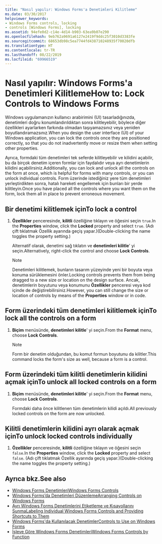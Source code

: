 ```yaml
---
title: "Nasıl yapılır: Windows Forms'a Denetimleri Kilitleme"
ms.date: 03/30/2017
helpviewer_keywords:
- Windows Forms controls, locking
- controls [Windows Forms], locking
ms.assetid: 94efe0d2-c14e-4d14-b903-63ea9b07e290
ms.openlocfilehash: 9eb762a9691a6127e2419f9ddc25f3010d3383fe
ms.sourcegitcommit: 68653db98c5ea7744fd438710248935f70020dfb
ms.translationtype: HT
ms.contentlocale: tr-TR
ms.lasthandoff: 08/22/2019
ms.locfileid: "69966519"
---
```

# <a name="how-to-lock-controls-to-windows-forms"></a><span data-ttu-id="68ad6-102">Nasıl yapılır: Windows Forms'a Denetimleri Kilitleme</span><span class="sxs-lookup"><span data-stu-id="68ad6-102">How to: Lock Controls to Windows Forms</span></span>
<span data-ttu-id="68ad6-103">Windows uygulamanızın kullanıcı arabirimini (UI) tasarladığınızda, denetimleri doğru konumlandırıldıktan sonra kilitleyebilir, böylece diğer özellikleri ayarlarken farkında olmadan taşıyamazsınız veya yeniden boyutlandıramazsınız.</span><span class="sxs-lookup"><span data-stu-id="68ad6-103">When you design the user interface (UI) of your Windows application, you can lock the controls once they are positioned correctly, so that you do not inadvertently move or resize them when setting other properties.</span></span>

 <span data-ttu-id="68ad6-104">Ayrıca, formdaki tüm denetimleri tek seferde kilitleyebilir ve kilidini açabilir, bu da birçok denetim içeren formlar için faydalıdır veya ayrı denetimlerin kilidini açabilirsiniz.</span><span class="sxs-lookup"><span data-stu-id="68ad6-104">Additionally, you can lock and unlock all the controls on the form at once, which is helpful for forms with many controls, or you can unlock individual controls.</span></span> <span data-ttu-id="68ad6-105">Form üzerinde istediğiniz yere tüm denetimleri yerleştirdikten sonra, hatalı hareketi engellemek için bunları bir yerde kilitleyin.</span><span class="sxs-lookup"><span data-stu-id="68ad6-105">Once you have placed all the controls where you want them on the form, lock them all in place to prevent erroneous movement.</span></span>

## <a name="to-lock-a-control"></a><span data-ttu-id="68ad6-106">Bir denetimi kilitlemek için</span><span class="sxs-lookup"><span data-stu-id="68ad6-106">To lock a control</span></span>

1. <span data-ttu-id="68ad6-107">**Özellikler** penceresinde, **kilitli** özelliğine tıklayın ve öğesini seçin `true`.</span><span class="sxs-lookup"><span data-stu-id="68ad6-107">In the **Properties** window, click the **Locked** property and select `true`.</span></span> <span data-ttu-id="68ad6-108">(Adı çift tıklatmak Özellik ayarında geçiş yapar.)</span><span class="sxs-lookup"><span data-stu-id="68ad6-108">(Double-clicking the name toggles the property setting.)</span></span>

     <span data-ttu-id="68ad6-109">Alternatif olarak, denetimi sağ tıklatın ve **denetimleri kilitle**' yi seçin.</span><span class="sxs-lookup"><span data-stu-id="68ad6-109">Alternatively, right-click the control and choose **Lock Controls**.</span></span>

    > [!NOTE]
    > <span data-ttu-id="68ad6-110">Denetimleri kilitlemek, bunların tasarım yüzeyinde yeni bir boyuta veya konuma sürüklemesini önler.</span><span class="sxs-lookup"><span data-stu-id="68ad6-110">Locking controls prevents them from being dragged to a new size or location on the design surface.</span></span> <span data-ttu-id="68ad6-111">Ancak, denetimlerin boyutunu veya konumunu **Özellikler** penceresi veya kod içinde de değiştirebilirsiniz.</span><span class="sxs-lookup"><span data-stu-id="68ad6-111">However, you can still change the size or location of controls by means of the **Properties** window or in code.</span></span>

## <a name="to-lock-all-the-controls-on-a-form"></a><span data-ttu-id="68ad6-112">Form üzerindeki tüm denetimleri kilitlemek için</span><span class="sxs-lookup"><span data-stu-id="68ad6-112">To lock all the controls on a form</span></span>

1. <span data-ttu-id="68ad6-113">**Biçim** menüsünde, **denetimleri kilitle**' yi seçin.</span><span class="sxs-lookup"><span data-stu-id="68ad6-113">From the **Format** menu, choose **Lock Controls**.</span></span>

    > [!NOTE]
    > <span data-ttu-id="68ad6-114">Form bir denetim olduğundan, bu komut formun boyutunu da kilitler.</span><span class="sxs-lookup"><span data-stu-id="68ad6-114">This command locks the form's size as well, because a form is a control.</span></span>

## <a name="to-unlock-all-locked-controls-on-a-form"></a><span data-ttu-id="68ad6-115">Form üzerindeki tüm kilitli denetimlerin kilidini açmak için</span><span class="sxs-lookup"><span data-stu-id="68ad6-115">To unlock all locked controls on a form</span></span>

1. <span data-ttu-id="68ad6-116">**Biçim** menüsünde, **denetimleri kilitle**' yi seçin.</span><span class="sxs-lookup"><span data-stu-id="68ad6-116">From the **Format** menu, choose **Lock Controls**.</span></span>

     <span data-ttu-id="68ad6-117">Formdaki daha önce kilitlenen tüm denetimlerin kilidi açıldı.</span><span class="sxs-lookup"><span data-stu-id="68ad6-117">All previously locked controls on the form are now unlocked.</span></span>

## <a name="to-unlock-locked-controls-individually"></a><span data-ttu-id="68ad6-118">Kilitli denetimlerin kilidini ayrı olarak açmak için</span><span class="sxs-lookup"><span data-stu-id="68ad6-118">To unlock locked controls individually</span></span>

1. <span data-ttu-id="68ad6-119">**Özellikler** penceresinde, **kilitli** özelliğine tıklayın ve öğesini seçin `false`.</span><span class="sxs-lookup"><span data-stu-id="68ad6-119">In the **Properties** window, click the **Locked** property and select `false`.</span></span> <span data-ttu-id="68ad6-120">(Adı çift tıklatmak Özellik ayarında geçiş yapar.)</span><span class="sxs-lookup"><span data-stu-id="68ad6-120">(Double-clicking the name toggles the property setting.)</span></span>

## <a name="see-also"></a><span data-ttu-id="68ad6-121">Ayrıca bkz.</span><span class="sxs-lookup"><span data-stu-id="68ad6-121">See also</span></span>

- [<span data-ttu-id="68ad6-122">Windows Forms Denetimleri</span><span class="sxs-lookup"><span data-stu-id="68ad6-122">Windows Forms Controls</span></span>](index.md)
- [<span data-ttu-id="68ad6-123">Windows Forms’da Denetimleri Düzenleme</span><span class="sxs-lookup"><span data-stu-id="68ad6-123">Arranging Controls on Windows Forms</span></span>](arranging-controls-on-windows-forms.md)
- [<span data-ttu-id="68ad6-124">Ayrı Windows Forms Denetimlerini Etiketleme ve Kısayollarını Sunma</span><span class="sxs-lookup"><span data-stu-id="68ad6-124">Labeling Individual Windows Forms Controls and Providing Shortcuts to Them</span></span>](labeling-individual-windows-forms-controls-and-providing-shortcuts-to-them.md)
- [<span data-ttu-id="68ad6-125">Windows Forms'da Kullanılacak Denetimler</span><span class="sxs-lookup"><span data-stu-id="68ad6-125">Controls to Use on Windows Forms</span></span>](controls-to-use-on-windows-forms.md)
- [<span data-ttu-id="68ad6-126">İşleve Göre Windows Forms Denetimleri</span><span class="sxs-lookup"><span data-stu-id="68ad6-126">Windows Forms Controls by Function</span></span>](windows-forms-controls-by-function.md)
